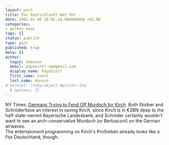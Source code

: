 ```yaml
---
layout: post
title: Fox Deutschland? Not Yet
date: 2002-02-08 18:02:14.000000000 +01:00
categories:
- german news
tags: []
status: publish
type: post
published: true
meta: {}
author:
  login: shanson
  email: papascott-wp@gmail.com
  display_name: PapaScott
  first_name: Scott
  last_name: Hanson
# excerpt: !ruby/object:Hpricot::Doc
  # options: {}
---
```

<p>NY Times: <a href="http://www.nytimes.com/2002/02/08/business/media/08KIRC.html">Germans Trying to Fend Off Murdoch for Kirch</a>. Both Stoiber and Schröderhave an interest in saving Kirch, since Kirch is in &euro;2BN deep to the half-state-owned Bayerische Landesbank, and Schröder certainly wouldn't want to see an arch-conservative Murdoch (or Berlusconi) on the German airwaves.<br />
The entertainment programming on Kirch's ProSieben already looks like a Fox Deutschland, though.</p>
